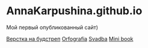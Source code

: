 
# AnnaKarpushina.github.io
Мой первый опубликованный сайт)

[Верстка на будстреп](https://annakarpushina.github.io/Верстка%20будстреп/)
[Orfografia](https://annakarpushina.github.io/Orfografia/)
[Svadba](https://annakarpushina.github.io/Svadba/)
[Mini book](https://annakarpushina.github.io/Mini%20boo/src/)
